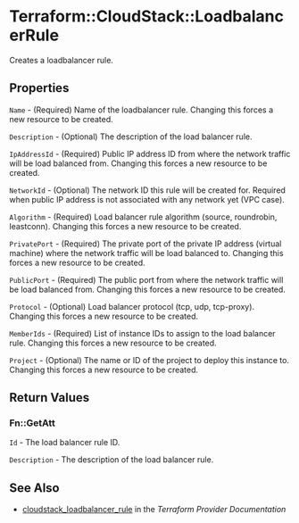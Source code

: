 # Terraform::CloudStack::LoadbalancerRule

Creates a loadbalancer rule.

## Properties

`Name` - (Required) Name of the loadbalancer rule.
Changing this forces a new resource to be created.

`Description` - (Optional) The description of the load balancer rule.

`IpAddressId` - (Required) Public IP address ID from where the network
traffic will be load balanced from. Changing this forces a new resource
to be created.

`NetworkId` - (Optional) The network ID this rule will be created for.
Required when public IP address is not associated with any network yet
(VPC case).

`Algorithm` - (Required) Load balancer rule algorithm (source, roundrobin,
leastconn). Changing this forces a new resource to be created.

`PrivatePort` - (Required) The private port of the private IP address
(virtual machine) where the network traffic will be load balanced to.
Changing this forces a new resource to be created.

`PublicPort` - (Required) The public port from where the network traffic
will be load balanced from. Changing this forces a new resource to be
created.

`Protocol` - (Optional) Load balancer protocol (tcp, udp, tcp-proxy).
Changing this forces a new resource to be created.

`MemberIds` - (Required) List of instance IDs to assign to the load balancer
rule. Changing this forces a new resource to be created.

`Project` - (Optional) The name or ID of the project to deploy this
instance to. Changing this forces a new resource to be created.


## Return Values

### Fn::GetAtt

`Id` - The load balancer rule ID.

`Description` - The description of the load balancer rule.

## See Also

* [cloudstack_loadbalancer_rule](https://www.terraform.io/docs/providers/cloudstack/r/loadbalancer_rule.html) in the _Terraform Provider Documentation_
